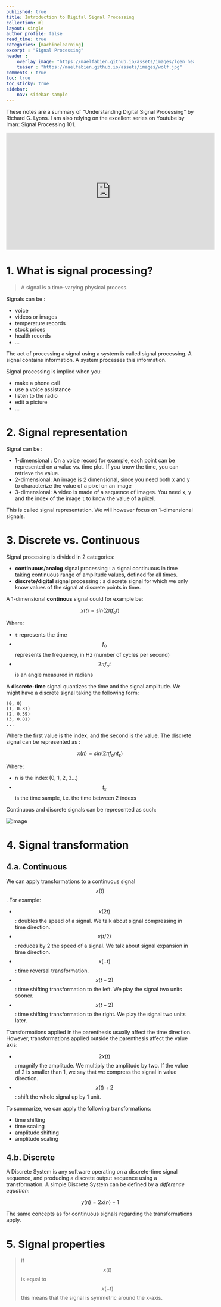 ```yaml
---
published: true
title: Introduction to Digital Signal Processing
collection: ml
layout: single
author_profile: false
read_time: true
categories: [machinelearning]
excerpt : "Signal Processing"
header :
    overlay_image: "https://maelfabien.github.io/assets/images/lgen_head.png"
    teaser : "https://maelfabien.github.io/assets/images/wolf.jpg"
comments : true
toc: true
toc_sticky: true
sidebar:
    nav: sidebar-sample
---
```


<script type="text/javascript" async
src="https://cdn.mathjax.org/mathjax/latest/MathJax.js?config=TeX-MML-AM_CHTML">
</script>

These notes are a summary of "Understanding Digital Signal Processing" by Richard G. Lyons. I am also relying on the excellent series on Youtube by Iman: Signal Processing 101.

<iframe width="560" height="315" src="https://www.youtube.com/embed/tPVduVtOJac" frameborder="0" allow="accelerometer; autoplay; encrypted-media; gyroscope; picture-in-picture" allowfullscreen></iframe>

# 1. What is signal processing?

> A signal is a time-varying physical process. 

Signals can be :
- voice
- videos or images
- temperature records
- stock prices
- health records
- ...

The act of processing a signal using a system is called signal processing. A signal contains information. A system processes this information.

Signal processing is implied when you:
- make a phone call
- use a voice assistance
- listen to the radio
- edit a picture
- ...

# 2. Signal representation

Signal can be :
- 1-dimensional : On a voice record for example, each point can be represented on a value vs. time plot. If you know the time, you can retrieve the value.
- 2-dimensional: An image is 2 dimensional, since you need both x and y to characterize the value of a pixel on an image
- 3-dimensional: A video is made of a sequence of images. You need x, y and the index of the image `t` to know the value of a pixel.

This is called signal representation. We will however focus on 1-dimensional signals.

# 3. Discrete vs. Continuous

Signal processing is divided in 2 categories:
- **continuous/analog** signal processing : a signal continuous in time taking continuous range of amplitude values, defined for all times.
- **discrete/digital** signal processing : a discrete signal for which we only know values of the signal at discrete points in time.

A 1-dimensional **continous** signal could for example be:

$$ x(t) = sin(2 \pi f_o t) $$

Where:
- `t` represents the time
- $$ f_o $$ represents the frequency, in Hz (number of cycles per second)
- $$ 2 \pi f_o t $$ is an angle measured in radians

A **discrete-time** signal quantizes the time and the signal amplitude. We might have a discrete signal taking the following form:

```
(0, 0)
(1, 0.31)
(2, 0.59)
(3, 0.81)
...
```

Where the first value is the index, and the second is the value. The discrete signal can be represented as :

$$ x(n) = sin(2 \pi f_o n t_s) $$

Where:
- n is the index (0, 1, 2, 3...)
- $$ t_s $$ is the time sample, i.e. the time between 2 indexs

Continuous and discrete signals can be represented as such:

![image](https://maelfabien.github.io/assets/images/audio_5.png)

# 4. Signal transformation

## 4.a. Continuous

We can apply transformations to a continuous signal $$ x(t) $$. For example:
- $$ x(2t) $$ : doubles the speed of a signal. We talk about signal compressing in time direction.
- $$ x(t/2) $$ : reduces by 2 the speed of a signal. We talk about signal expansion in time direction.
- $$ x(-t) $$ : time reversal transformation.
- $$ x(t+2) $$ : time shifting transformation to the left. We play the signal two units sooner.
- $$ x(t-2) $$ : time shifting transformation to the right. We play the signal two units later.

Transformations applied in the parenthesis usually affect the time direction. However, transformations applied outside the parenthesis affect the value axis:
- $$ 2x(t) $$ : magnify the amplitude. We multiply the amplitude by two. If the value of 2 is smaller than 1, we say that we compress the signal in value direction.
- $$ x(t) + 2 $$ : shift the whole signal up by 1 unit.

To summarize, we can apply the following transformations:
- time shifting
- time scaling
- amplitude shifting
- amplitude scaling


## 4.b. Discrete

A Discrete System is any software operating on a discrete-time signal sequence, and producing a discrete output sequence using a transformation. A simple Discrete System can be defined by a *difference equation*:

$$ y(n) = 2 x(n) - 1 $$

The same concepts as for continuous signals regarding the transformations apply.

# 5. Signal properties

> If $$ x(t) $$ is equal to $$ x(-t) $$ this means that the signal is symmetric around the x-axis. 